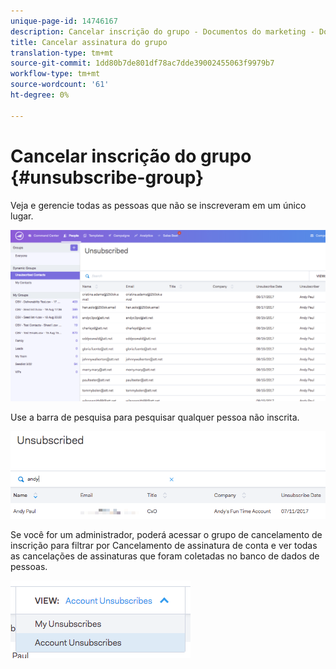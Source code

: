 ```yaml
---
unique-page-id: 14746167
description: Cancelar inscrição do grupo - Documentos do marketing - Documentação do produto
title: Cancelar assinatura do grupo
translation-type: tm+mt
source-git-commit: 1dd80b7de801df78ac7dde39002455063f9979b7
workflow-type: tm+mt
source-wordcount: '61'
ht-degree: 0%

---
```



# Cancelar inscrição do grupo {#unsubscribe-group}

Veja e gerencie todas as pessoas que não se inscreveram em um único lugar.

![](assets/1.png)

Use a barra de pesquisa para pesquisar qualquer pessoa não inscrita.

![](assets/2.png)

Se você for um administrador, poderá acessar o grupo de cancelamento de inscrição para filtrar por Cancelamento de assinatura de conta e ver todas as cancelações de assinaturas que foram coletadas no banco de dados de pessoas.

![](assets/3.png)
